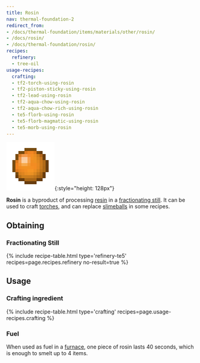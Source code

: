 ```yaml
---
title: Rosin
nav: thermal-foundation-2
redirect_from:
- /docs/thermal-foundation/items/materials/other/rosin/
- /docs/rosin/
- /docs/thermal-foundation/rosin/
recipes:
  refinery:
  - tree-oil
usage-recipes:
  crafting:
  - tf2-torch-using-rosin
  - tf2-piston-sticky-using-rosin
  - tf2-lead-using-rosin
  - tf2-aqua-chow-using-rosin
  - tf2-aqua-chow-rich-using-rosin
  - te5-florb-using-rosin
  - te5-florb-magmatic-using-rosin
  - te5-morb-using-rosin
---
```


![Rosin](/assets/images/thermal-foundation/rosin.png){:style="height: 128px"}


**Rosin** is a byproduct of processing [resin](/docs/thermal-foundation-2/resin/) in a [fractionating
still](/docs/thermal-expansion-5/fractionating-still/). It can be used to craft
[torches](https://minecraft.gamepedia.com/Torches), and can replace
[slimeballs](https://minecraft.gamepedia.com/Slimeball) in some recipes.


Obtaining
---------

### Fractionating Still
{% include recipe-table.html type='refinery-te5' recipes=page.recipes.refinery no-result=true %}


Usage
-----

### Crafting ingredient
{% include recipe-table.html type='crafting' recipes=page.usage-recipes.crafting %}

### Fuel
When used as fuel in a [furnace](https://minecraft.gamepedia.com/Furnace), one
piece of rosin lasts 40 seconds, which is enough to smelt up to 4 items.
